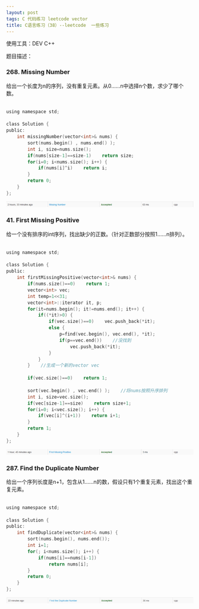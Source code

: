 ```yaml
---
layout: post
tags: C 代码练习 leetcode vector
title: C语言练习（38）--leetcode  一些练习
---
```


使用工具：DEV C++

题目描述：  

### 268. Missing Number

给出一个长度为n的序列，没有重复元素。从0……n中选择n个数，求少了哪个数。

```c

using namespace std;

class Solution {
public:
    int missingNumber(vector<int>& nums) {
    	sort(nums.begin() , nums.end() );
    	int i, size=nums.size();
    	if(nums[size-1]==size-1)    return size;
    	for(i=0; i<nums.size(); i++) {
    		if(nums[i]^i)    return i;
		}
		return 0;
    }
};

```

![](/assets/img/2016-09-08-C38/1.png)

### 41. First Missing Positive

给一个没有排序的int序列，找出缺少的正数。（针对正数部分按照1……n排列）。

```c

using namespace std;

class Solution {
public:
    int firstMissingPositive(vector<int>& nums) {
    	if(nums.size()==0)    return 1;
    	vector<int> vec;
    	int temp=1<<31;
    	vector<int>::iterator it, p;
    	for(it=nums.begin(); it!=nums.end(); it++) {
    		if((*it)>0) {
    			if(vec.size()==0)    vec.push_back(*it);
    			else { 
	    			p=find(vec.begin(), vec.end(), *it);
	    			if(p==vec.end())    //没找到 
	    				vec.push_back(*it);
	    		} 
			}
		}    //生成一个新的vector vec
		
		if(vec.size()==0)    return 1;
		
    	sort(vec.begin() , vec.end() );    //将nums按照升序排列 
    	int i, size=vec.size();
    	if(vec[size-1]==size)    return size+1;
    	for(i=0; i<vec.size(); i++) {
    		if(vec[i]^(i+1))    return i+1;
		}
		return 1;
    }
};

```

![](/assets/img/2016-09-08-C38/2.png)

### 287. Find the Duplicate Number

给出一个序列长度是n+1，包含从1……n的数，假设只有1个重复元素，找出这个重复元素。

```c

using namespace std;

class Solution {
public:
    int findDuplicate(vector<int>& nums) {
        sort(nums.begin(), nums.end());
        int i=1;
        for(; i<nums.size(); i++) {
        	if(nums[i]==nums[i-1])
        		return nums[i];
		}
		return 0;
    }
};

```

![](/assets/img/2016-09-08-C38/3.png)